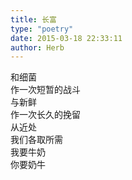 ```yaml
---  
title: 长富  
type: "poetry"  
date: 2015-03-18 22:33:11  
author: Herb  
---  
```

和细菌  
作一次短暂的战斗  
与新鲜  
作一次长久的挽留  
从近处  
我们各取所需  
我要牛奶  
你要奶牛